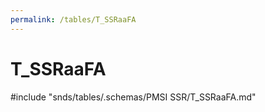 ```yaml
---
permalink: /tables/T_SSRaaFA
---
```

# T\_SSRaaFA
<!-- SPDX-License-Identifier: MPL-2.0 -->

<!-- ATTENTION : Ne pas supprimer ou modifier la ligne ci-dessous -->
#include "snds/tables/.schemas/PMSI SSR/T_SSRaaFA.md"
<!-- ATTENTION : Ne pas supprimer ou modifier la ligne ci-dessus -->

